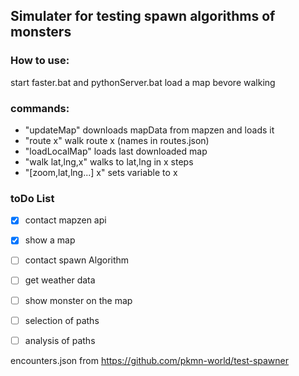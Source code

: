 ## Simulater for testing spawn algorithms of monsters
### How to use:
start faster.bat and pythonServer.bat
load a map bevore walking
### commands:
- "updateMap" downloads mapData from mapzen and loads it
- "route x" walk route x (names in routes.json)
- "loadLocalMap" loads last downloaded map
- "walk lat,lng,x" walks to lat,lng in x steps
- "[zoom,lat,lng...] x" sets variable to x 

### toDo List
- [x] contact mapzen api
- [x] show a map
- [ ] contact spawn Algorithm
- [ ] get weather data
- [ ] show monster on the map
- [ ] selection of paths
- [ ] analysis of paths


encounters.json from https://github.com/pkmn-world/test-spawner